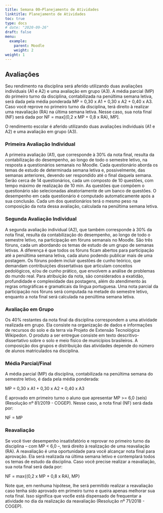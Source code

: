 ```yaml
---
title: Semana 00—Planejamento de Atividades
linktitle: Planejamento de Atividades
toc: true
type: docs
# date: "2020-09-26"
draft: false
menu:
  example:
    parent: Moodle
    weight: 2
weight: 1
---
```


## Avaliações

<!-- Descrição -->

Seu rendimento na disciplina será aferido utilizando duas avaliações individuais (A1 e A2) e uma avaliação em grupo (A3). A média parcial (MP) do primeiro turno da disciplina, contabilizada na penúltima semana letiva, será dada pela média ponderada MP = 0,30 x A1 + 0,30 x A2 + 0,40 x A3. Caso você reprove no primeiro turno da disciplina, terá direito à realizar uma reavaliação (RA) na última semana letiva. Nesse caso, sua nota final (NF) será dada por NF = max[(0,2 x MP + 0,8 x RA), MP].

<!-- Conteúdo da página -->

O rendimento escolar é aferido utilizando duas avaliações individuais (A1 e A2) e uma avaliação em grupo (A3).

### Primeira Avaliação Individual

A primeira avaliação (A1), que corresponde à 30% da nota final, resulta da contabilização do desempenho, ao longo de todo o semestre letivo, na resposta a questionários semanais no Moodle. Cada questionário aborda os temas de estudo de determinada semana letiva e, possivelmente, das semanas anteriores, devendo ser respondido até o final daquela semana. Serão cerca de 14 questionários, cada um composto de 10 questões, com tempo máximo de realização de 10 min. As questões que compõem o questionário são selecionadas aleatoriamente de um banco de questões. O desempenho em cada questionário é computado automaticamente após a sua conclusão. Cada um dos questionários terá o mesmo peso na composição da nota dessa avaliação, calculada na penúltima semana letiva.

### Segunda Avaliação Individual

A segunda avaliação individual (A2), que também corresponde à 30% da nota final, resulta da contabilização do desempenho, ao longo de todo o semestre letivo, na participação em fóruns semanais no Moodle. São três fóruns, cada um abordando os temas de estudo de um grupo de semanas letivas. A diferença é que todos os fóruns ficam abertos para participação até a penúltima semana letiva, cada aluno podendo publicar mais de uma postagem. Os fóruns podem incluir questões de cunho teórico, que demandam contribuições dissertativas que articulam conceitos pedológicos, e/ou de cunho prático, que envolvem a análise de problemas do mundo real. Para atribuição da nota, são considerados a exatidão, profundidade e complexidade das postagens, além do atendimento às regras ortográficas e gramaticais da língua portuguesa. Uma nota parcial da participação nos fóruns será computada na metade do semestre letivo, enquanto a nota final será calculada na penúltima semana letiva.

### Avaliação em Grupo

Os 40% restantes da nota final da disciplina correspondem a uma atividade realizada em grupo. Ela consiste na organização de dados e informações de recursos do solo e da terra via Projeto de Extensão Tecnológica Wikipedon. O produto a ser entregue consiste em texto descritivo-dissertativo sobre o solo e meio físico de municípios brasileiros. A composição dos grupos e distribuição das atividades depende do número de alunos matriculados na disciplina.

### Média Parcial/Final

A média parcial (MP) da disciplina, contabilizada na penúltima semana do semestre letivo, é dada pela média ponderada:

MP = 0,30 x A1 + 0,30 x A2 + 0,40 x A3

É aprovado em primeiro turno o aluno que apresentar MP >= 6,0 (seis) (Resolução nº 81/2019 - COGEP). Nesse caso, a nota final (NF) será dada por:

NF = MP

### Reavaliação

Se você tiver desempenho insatisfatório e reprovar no primeiro turno da disciplina – com MP < 6,0 –, terá direito à realização de uma reavaliação (RA). A reavaliação é uma oportunidade para você alcançar nota final para aprovação. Ela será realizada na última semana letivo e contemplará todos os temas de estudo da disciplina. Caso você precise realizar a reavaliação, sua nota final será dada por:

NF = max{(0,2 x MP + 0,8 x RA), MP}

Note que, em nenhuma hipótese, lhe será permitido realizar a reavaliação caso tenha sido aprovado em primeiro turno e queira apenas melhorar sua nota final. Isso significa que voc6e está dispensado de frequentar a atividade no dia da realização da reavaliação (Resolução nº 71/2018 - COGEP).
